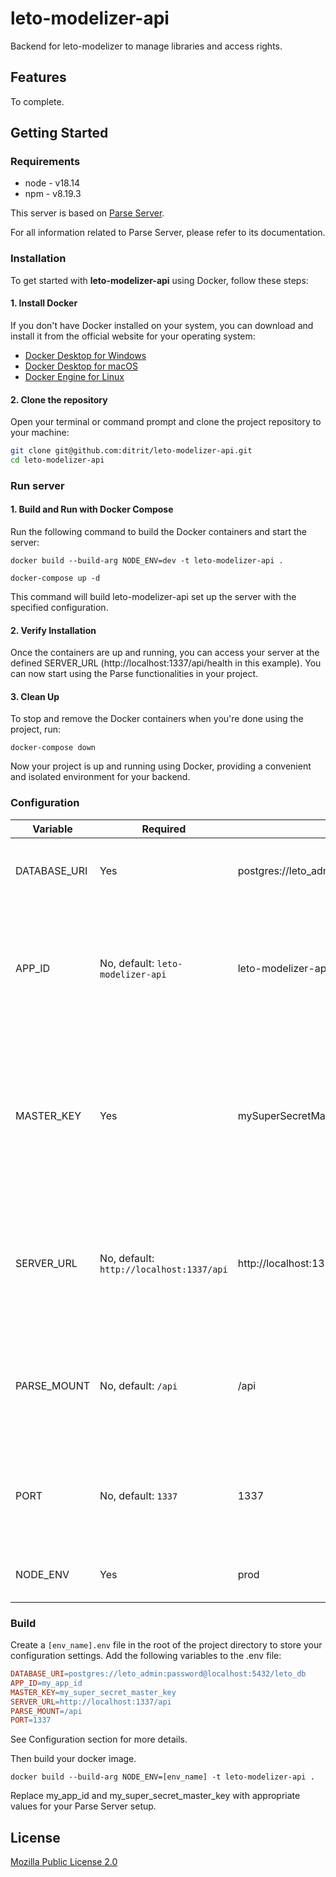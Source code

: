 # leto-modelizer-api

Backend for leto-modelizer to manage libraries and access rights.

## Features
 
To complete.

## Getting Started

### Requirements

- node - v18.14
- npm - v8.19.3

This server is based on [Parse Server](https://docs.parseplatform.org/parse-server/guide/).

For all information related to Parse Server, please refer to its documentation.

### Installation

To get started with __leto-modelizer-api__ using Docker, follow these steps:

#### 1. Install Docker

If you don't have Docker installed on your system, you can download and install it from the official website for your operating system:

* [Docker Desktop for Windows](https://docs.docker.com/desktop/install/windows-install/)
* [Docker Desktop for macOS](https://docs.docker.com/desktop/install/mac-install/)
* [Docker Engine for Linux](https://docs.docker.com/desktop/install/linux-install/)

#### 2. Clone the repository

Open your terminal or command prompt and clone the project repository to your machine:

```bash
git clone git@github.com:ditrit/leto-modelizer-api.git
cd leto-modelizer-api
```

### Run server

#### 1. Build and Run with Docker Compose

Run the following command to build the Docker containers and start the server:

```shell
docker build --build-arg NODE_ENV=dev -t leto-modelizer-api .
 
docker-compose up -d
```

This command will build leto-modelizer-api set up the server with the specified configuration.

#### 2. Verify Installation

Once the containers are up and running, you can access your server at the defined
SERVER_URL (http://localhost:1337/api/health in this example).
You can now start using the Parse functionalities in your project.

#### 3. Clean Up

To stop and remove the Docker containers when you're done using the project, run:

```shell
docker-compose down
```

Now your project is up and running using Docker, providing a convenient and isolated environment for your backend.

### Configuration

| Variable     | Required                                 | Example                                               | Description                                                                                                                              |
|--------------|------------------------------------------|-------------------------------------------------------|------------------------------------------------------------------------------------------------------------------------------------------|
| DATABASE_URI | Yes                                      | postgres://leto_admin:password@localhost:5432/leto_db | Represents a connection string used to connect to a database.                                                                            |
| APP_ID       | No, default: `leto-modelizer-api`        | leto-modelizer-api                                    | A unique identifier for your application, used to distinguish it when interacting with the Parse backend.                                |
| MASTER_KEY   | Yes                                      | mySuperSecretMasterKey123                             | A special access key that grants unrestricted access to the Parse backend, allowing administrative-level operations and data management. |
| SERVER_URL   | No, default: `http://localhost:1337/api` | http://localhost:1337/api                             | That defines the URL where the server is hosted, enabling clients to connect and interact with the Parse backend.                        |
| PARSE_MOUNT  | No, default: `/api`                      | /api                                                  | That specifies the mount path where the Parse middleware should be deployed in your Node.js application.                                 |
| PORT         | No, default: `1337`                      | 1337                                                  | The network port number on which a server process listens for incoming connections from clients.                                         |
| NODE_ENV     | Yes                                      | prod                                                  | Indicate the name of your .env file you want to use.                                                                                     |

### Build

Create a `[env_name].env` file in the root of the project directory to store your 
configuration settings. Add the following variables to the .env file:

```makefile
DATABASE_URI=postgres://leto_admin:password@localhost:5432/leto_db
APP_ID=my_app_id
MASTER_KEY=my_super_secret_master_key
SERVER_URL=http://localhost:1337/api
PARSE_MOUNT=/api
PORT=1337
```

See Configuration section for more details.

Then build your docker image.

```shell
docker build --build-arg NODE_ENV=[env_name] -t leto-modelizer-api .
```

Replace my_app_id and my_super_secret_master_key with appropriate values for your Parse Server setup.

## License

[Mozilla Public License 2.0](LICENSE)
